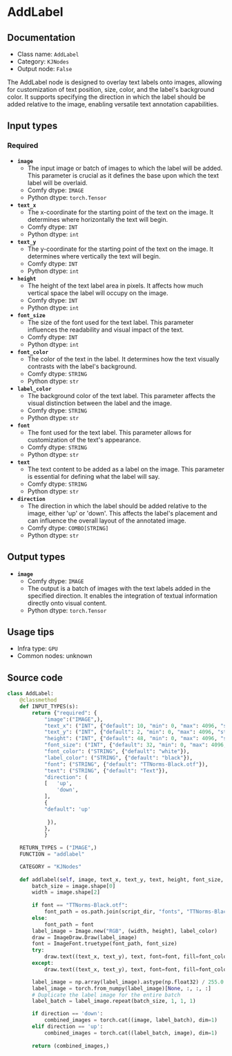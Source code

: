 # AddLabel
## Documentation
- Class name: `AddLabel`
- Category: `KJNodes`
- Output node: `False`

The AddLabel node is designed to overlay text labels onto images, allowing for customization of text position, size, color, and the label's background color. It supports specifying the direction in which the label should be added relative to the image, enabling versatile text annotation capabilities.
## Input types
### Required
- **`image`**
    - The input image or batch of images to which the label will be added. This parameter is crucial as it defines the base upon which the text label will be overlaid.
    - Comfy dtype: `IMAGE`
    - Python dtype: `torch.Tensor`
- **`text_x`**
    - The x-coordinate for the starting point of the text on the image. It determines where horizontally the text will begin.
    - Comfy dtype: `INT`
    - Python dtype: `int`
- **`text_y`**
    - The y-coordinate for the starting point of the text on the image. It determines where vertically the text will begin.
    - Comfy dtype: `INT`
    - Python dtype: `int`
- **`height`**
    - The height of the text label area in pixels. It affects how much vertical space the label will occupy on the image.
    - Comfy dtype: `INT`
    - Python dtype: `int`
- **`font_size`**
    - The size of the font used for the text label. This parameter influences the readability and visual impact of the text.
    - Comfy dtype: `INT`
    - Python dtype: `int`
- **`font_color`**
    - The color of the text in the label. It determines how the text visually contrasts with the label's background.
    - Comfy dtype: `STRING`
    - Python dtype: `str`
- **`label_color`**
    - The background color of the text label. This parameter affects the visual distinction between the label and the image.
    - Comfy dtype: `STRING`
    - Python dtype: `str`
- **`font`**
    - The font used for the text label. This parameter allows for customization of the text's appearance.
    - Comfy dtype: `STRING`
    - Python dtype: `str`
- **`text`**
    - The text content to be added as a label on the image. This parameter is essential for defining what the label will say.
    - Comfy dtype: `STRING`
    - Python dtype: `str`
- **`direction`**
    - The direction in which the label should be added relative to the image, either 'up' or 'down'. This affects the label's placement and can influence the overall layout of the annotated image.
    - Comfy dtype: `COMBO[STRING]`
    - Python dtype: `str`
## Output types
- **`image`**
    - Comfy dtype: `IMAGE`
    - The output is a batch of images with the text labels added in the specified direction. It enables the integration of textual information directly onto visual content.
    - Python dtype: `torch.Tensor`
## Usage tips
- Infra type: `GPU`
- Common nodes: unknown


## Source code
```python
class AddLabel:
    @classmethod
    def INPUT_TYPES(s):
        return {"required": {
            "image":("IMAGE",),  
            "text_x": ("INT", {"default": 10, "min": 0, "max": 4096, "step": 1}),
            "text_y": ("INT", {"default": 2, "min": 0, "max": 4096, "step": 1}),
            "height": ("INT", {"default": 48, "min": 0, "max": 4096, "step": 1}),
            "font_size": ("INT", {"default": 32, "min": 0, "max": 4096, "step": 1}),
            "font_color": ("STRING", {"default": "white"}),
            "label_color": ("STRING", {"default": "black"}),
            "font": ("STRING", {"default": "TTNorms-Black.otf"}),
            "text": ("STRING", {"default": "Text"}),
            "direction": (
            [   'up',
                'down',
            ],
            {
            "default": 'up'
            
             }),
            },
            }
    
    RETURN_TYPES = ("IMAGE",)
    FUNCTION = "addlabel"

    CATEGORY = "KJNodes"
        
    def addlabel(self, image, text_x, text_y, text, height, font_size, font_color, label_color, font, direction):
        batch_size = image.shape[0]
        width = image.shape[2]
        
        if font == "TTNorms-Black.otf":
            font_path = os.path.join(script_dir, "fonts", "TTNorms-Black.otf")
        else:
            font_path = font
        label_image = Image.new("RGB", (width, height), label_color)
        draw = ImageDraw.Draw(label_image)
        font = ImageFont.truetype(font_path, font_size)
        try:
            draw.text((text_x, text_y), text, font=font, fill=font_color, features=['-liga'])
        except:
            draw.text((text_x, text_y), text, font=font, fill=font_color)

        label_image = np.array(label_image).astype(np.float32) / 255.0
        label_image = torch.from_numpy(label_image)[None, :, :, :]
        # Duplicate the label image for the entire batch
        label_batch = label_image.repeat(batch_size, 1, 1, 1)

        if direction == 'down':
            combined_images = torch.cat((image, label_batch), dim=1)
        elif direction == 'up':
            combined_images = torch.cat((label_batch, image), dim=1)
        
        return (combined_images,)

```
